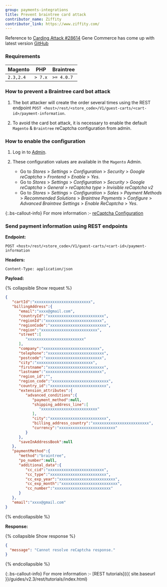 ```yaml
---
group: payments-integrations
title: Prevent braintree card attack
contributor_name: Ziffity
contributor_link: https://www.ziffity.com/
--- 
```


Reference to [Carding Attack #28614](https://github.com/magento/magento2/issues/28614) Gene Commerce has come up with latest version [GitHub](https://github.com/genecommerce/module-braintree-magento2/releases/tag/4.0.7)

### Requirements

**Magento** | **PHP** | **Braintree**
--- | --- | ---
`2.3,2.4` | `> 7.x` | `>= 4.0.7`

### How to prevent a Braintree card bot attack

1. The bot attacker will create the order several times using the REST endpoint `POST <host>/rest/<store_code>/V1/guest-carts/<cart-id>/payment-information`.

1. To avoid the card bot attack, it is necessary to enable the default `Magento` & `Braintree` reCaptcha configuration from admin.

### How to enable the configuration

1. Log in to [Admin](https://glossary.magento.com/admin).
1. These configuration values are available in the `Magento` Admin.

   *  Go to *Stores* > *Settings* > *Configuration* > *Security* > *Google reCaptcha* > *Frontend* > *Enable* > *Yes*.
   *  Go to *Stores* > *Settings* > *Configuration* > *Security* > *Google reCaptcha* > *General* > *reCaptcha type* > *Invisible reCaptcha v2*
   *  Go to *Stores* > *Settings* > *Configuration* > *Sales* > *Payment Methods* > *Recommended Solutions* > *Braintree Payments* > *Configure* > *Advanced Braintree Settings* > *Enable ReCaptcha* > *Yes*.

{:.bs-callout-info}
For more information :- [reCaptcha Configuration](https://docs.magento.com/user-guide/stores/security-google-recaptcha.html)

### Send payment information using REST endpoints

**Endpoint:**

```http
POST <host>/rest/<store_code>/V1/guest-carts/<cart-id>/payment-information
```

**Headers:**

`Content-Type: application/json`

**Payload:**

{% collapsible Show request %}

```json
{
   "cartId":"xxxxxxxxxxxxxxxxxxxxxxxxx",
   "billingAddress":{
      "email":"xxxx@gmail.com",
      "countryId":"xxxxxxxxxxxxxxxxxxxxxxxxx",
      "regionId":"xxxxxxxxxxxxxxxxxxxxxxxxx",
      "regionCode":"xxxxxxxxxxxxxxxxxxxxxxxxx",
      "region":"xxxxxxxxxxxxxxxxxxxxxxxxx",
      "street":[
         "xxxxxxxxxxxxxxxxxxxxxxxxx"
      ],
      "company":"xxxxxxxxxxxxxxxxxxxxxxxxx",
      "telephone":"xxxxxxxxxxxxxxxxxxxxxxxxx",
      "postcode":"xxxxxxxxxxxxxxxxxxxxxxxxx",
      "city":"xxxxxxxxxxxxxxxxxxxxxxxxx",
      "firstname":"xxxxxxxxxxxxxxxxxxxxxxxxx",
      "lastname":"xxxxxxxxxxxxxxxxxxxxxxxxx",
      "region_id":"",
      "region_code":"xxxxxxxxxxxxxxxxxxxxxxxxx",
      "country_id":"xxxxxxxxxxxxxxxxxxxxxxxxx",
      "extension_attributes":{
         "advanced_conditions":{
            "payment_method":null,
            "shipping_address_line":[
               "xxxxxxxxxxxxxxxxxxxxxxxxx"
            ],
            "city":"xxxxxxxxxxxxxxxxxxxxxxxxx",
            "billing_address_country":"xxxxxxxxxxxxxxxxxxxxxxxxx",
            "currency":"xxxxxxxxxxxxxxxxxxxxxxxxx"
         }
      },
      "saveInAddressBook":null
   },
   "paymentMethod":{
      "method":"braintree",
      "po_number":null,
      "additional_data":{
         "cc_cid":"xxxxxxxxxxxxxxxxxxxxxxxxx",
         "cc_type":"xxxxxxxxxxxxxxxxxxxxxxxxx",
         "cc_exp_year":"xxxxxxxxxxxxxxxxxxxxxxxxx",
         "cc_exp_month":"xxxxxxxxxxxxxxxxxxxxxxxxx",
         "cc_number":"xxxxxxxxxxxxxxxxxxxxxxxxx"
      }
   },
   "email":"xxxx@gmail.com"
}
```

{% endcollapsible %}

**Response:**

{% collapsible Show response %}

```json
{
  "message": "Cannot resolve reCaptcha response."
}
```

{% endcollapsible %}

{:.bs-callout-info}
For more information :- [REST tutorials]({{ site.baseurl }}/guides/v2.3/rest/tutorials/index.html)